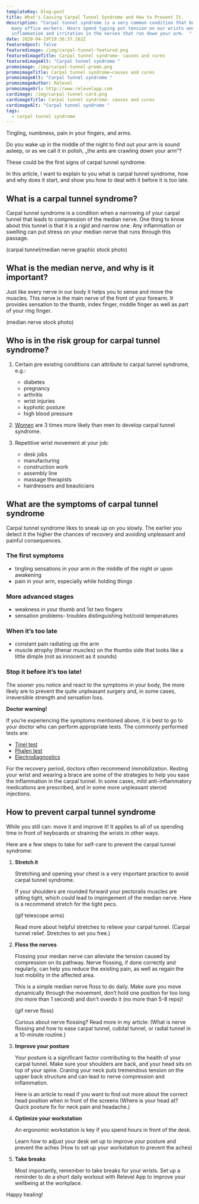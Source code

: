 ```yaml
---
templateKey: blog-post
title: What's Causing Carpal Tunnel Syndrome and How to Prevent It.
description: "Carpal tunnel syndrome is a very common condition that bothers
  many office workers. Hours spend typing put tension on our wrists and lead to
  inflammation and irritation in the nerves that run down your arm.  "
date: 2020-04-19T19:36:37.162Z
featuredpost: false
featuredimage: /img/carpal-tunnel-featured.png
featuredimageTitle: Carpal tunnel syndrome- causes and cures
featuredimageAlt: "Carpal tunnel syndrome "
promoimage: /img/carpal-tunnel-promo.png
promoimageTitle: Carpal tunnel syndrome–causes and cures
promoimageAlt: "Carpal tunnel syndrome "
promoimageAuthor: Relevel
promoimageUrl: http://www.relevelapp.com
cardimage: /img/carpal-tunnel-card.png
cardimageTitle: Carpal tunnel syndrome- causes and cures
cardimageAlt: "Carpal tunnel syndrome "
tags:
  - carpal tunnel syndrome
---
```

Tingling, numbness, pain in your fingers, and arms.

Do you wake up in the middle of the night to find out your arm is sound asleep, or as we call it in polish, „the ants are crawling down your arm”?

These could be the first signs of carpal tunnel syndrome.

In this article, I want to explain to you what is carpal tunnel syndrome, how and why does it start, and show you how to deal with it before it is too late.

## What is a carpal tunnel syndrome?

Carpal tunnel syndrome is a condition when a narrowing of your carpal tunnel that leads to compression of the median nerve. One thing to know about this tunnel is that it is a rigid and narrow one. Any inflammation or swelling can put stress on your median nerve that runs through this passage.

(carpal tunnel/median nerve graphic stock photo)

## What is the median nerve, and why is it important?

Just like every nerve in our body it helps you to sense and move the muscles. This nerve is the main nerve of the front of your forearm. It provides sensation to the thumb, index finger, middle finger as well as part of your ring finger.

(median nerve stock photo)

## Who is in the risk group for carpal tunnel syndrome?

1. Certain pre existing conditions can attribute to carpal tunnel syndrome, e.g.:

   * diabetes
   * pregnancy
   * arthritis
   * wrist injuries
   * kyphotic posture
   * high blood pressure
2. [Women](https://www.ninds.nih.gov/Disorders/Patient-Caregiver-Education/Fact-Sheets/Carpal-Tunnel-Syndrome-Fact-Sheet) are 3 times more likely than men to develop carpal tunnel syndrome.
3. Repetitive wrist movement at your job:

   * desk jobs
   * manufacturing
   * construction work
   * assembly line
   * massage therapists
   * hairdressers and beauticians

## What are the symptoms of carpal tunnel syndrome

Carpal tunnel syndrome likes to sneak up on you slowly. The earlier you detect it the higher the chances of recovery and avoiding unpleasant and painful consequences.

### The first symptoms

* tingling sensations in your arm in the middle of the night or upon awakening
* pain in your arm, especially while holding things

### More advanced stages

* weakness in your thumb and 1st two fingers
* sensation problems- troubles distinguishing hot/cold temperatures

### When it’s too late

* constant pain radiating up the arm
* muscle atrophy (thenar muscles) on the thumbs side that looks like a little dimple (not as innocent as it sounds)

### Stop it before it’s too late!

The sooner you notice and react to the symptoms in your body, the more likely are to prevent the quite unpleasant surgery and, in some cases, irreversible strength and sensation loss.

**Doctor warning!**

If you’re experiencing the symptoms mentioned above, it is best to go to your doctor who can perform appropriate tests. The commonly performed tests are:

* [Tinel test](https://www.healthline.com/health/tinels-sign#test)
* [Phalen test](https://www.physio-pedia.com/Phalen%E2%80%99s_Test)
* [Electrodiagnostics](https://www.hss.edu/conditions_emg-testing-a-patient-guide.asp)

For the recovery period, doctors often recommend immobilization. Resting your wrist and wearing a brace are some of the strategies to help you ease the inflammation in the carpal tunnel. In some cases, mild anti-inflammatory medications are prescribed, and in some more unpleasant steroid injections.

## How to prevent carpal tunnel syndrome

While you still can: move it and improve it! It applies to all of us spending time in front of keyboards or straining the wrists in other ways.

Here are a few steps to take for self-care to prevent the carpal tunnel syndrome:

1. **Stretch it**

   Stretching and opening your chest is a very important practice to avoid carpal tunnel syndrome.

   If your shoulders are rounded forward your pectoralis muscles are sitting tight, which could lead to impingement of the median nerve. Here is a recommend stretch for the tight pecs.

   (gif telescope arms)

   Read more about helpful stretches to relieve your carpal tunnel. (Carpal tunnel relief. Stretches to set you free.)
2. **Floss the nerves**

   Flossing your median nerve can alleviate the tension caused by compression on its pathway. Nerve flossing, if done correctly and regularly, can help you reduce the existing pain, as well as regain the lost mobility in the affected area. 

   This is a simple median nerve floss to do daily. Make sure you move dynamically through the movement, don’t hold one position for too long (no more than 1 second) and don’t overdo it (no more than 5-8 reps)!

   (gif nerve floss)

   Curious about nerve flossing? Read more in my article: (What is nerve flossing and how to ease carpal tunnel, cubital tunnel, or radial tunnel in a 10-minute routine.)
3. **Improve your posture**

   Your posture is a significant factor contributing to the health of your carpal tunnel. Make sure your shoulders are back, and your head sits on top of your spine. Craning your neck puts tremendous tension on the upper back structure and can lead to nerve compression and inflammation.

   Here is an article to read if you want to find out more about the correct head position when in front of the screens (Where is your head at? Quick posture fix for neck pain and headache.)
4. **Optimize your workstation**

   An ergonomic workstation is key if you spend hours in front of the desk.

   Learn how to adjust your desk set up to improve your posture and prevent the aches (How to set up your workstation to prevent the aches)
5. **Take breaks**

   Most importantly, remember to take breaks for your wrists. Set up a reminder to do a short daily workout with Relevel App to improve your wellbeing at the workplace.

Happy healing!